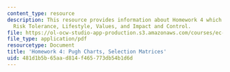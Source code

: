 ```yaml
---
content_type: resource
description: This resource provides information about Homework 4 which contains Financial
  Risk Tolerance, Lifestyle, Values, and Impact and Control.
file: https://ol-ocw-studio-app-production.s3.amazonaws.com/courses/ec-s06-prototypes-to-products-fall-2005/481d1b5b65aad814f465773db54b1d6d_MITEC_S06F05_hw4.pdf
file_type: application/pdf
resourcetype: Document
title: 'Homework 4: Pugh Charts, Selection Matrices'
uid: 481d1b5b-65aa-d814-f465-773db54b1d6d
---
```

